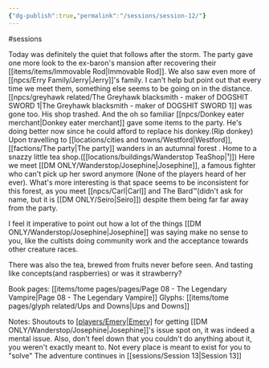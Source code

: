```yaml
---
{"dg-publish":true,"permalink":"/sessions/session-12/"}
---
```


#sessions 

Today was definitely the quiet that follows after the storm. 
The party gave one more look to the ex-baron's mansion after recovering their [[items/items/Immovable Rod\|Immovable Rod]].
We also saw even more of [[npcs/Erry Family/Jerry\|Jerry]]'s family. I can't help but point out that every time we meet them, something else seems to be going on in the distance.
[[npcs/greyhawk related/The Greyhawk blacksmith - maker of DOGSHIT SWORD 1\|The Greyhawk blacksmith - maker of DOGSHIT SWORD 1]] was gone too. His shop trashed. 
And the oh so familiar [[npcs/Donkey eater merchant\|Donkey eater merchant]] gave some items to the party. He's doing better now since he could afford to replace his donkey.(Rip donkey)
Upon travelling to [[locations/cities and towns/Westford\|Westford]], [[factions/The party\|The party]] wanders in an autumnal forest . Home to a snazzy little tea shop.([[locations/buildings/Wanderstop TeaShop\|¹]])
Here we meet [[DM ONLY/Wanderstop/Josephine\|Josephine]], a famous fighter who can't pick up her sword anymore (None of the players heard of her ever). 
What's more interesting is that space seems to be inconsistent for this forest, as you meet [[npcs/Carl\|Carl]]  and The Bard™️(didn't ask for name, but it is [[DM ONLY/Seiro\|Seiro]]) despite them being far far away from the party.

I feel it imperative to point out how a lot of the things [[DM ONLY/Wanderstop/Josephine\|Josephine]] was saying make no sense to you, like the cultists doing community work and the acceptance towards other creature races.

There was also the tea, brewed from fruits never before seen. And tasting like concepts(and raspberries) 
or was it strawberry?

Book pages: [[items/tome pages/pages/Page 08 - The Legendary Vampire\|Page 08 - The Legendary Vampire]]
Glyphs: [[items/tome pages/glyph related/Ups and Downs\|Ups and Downs]]

Notes:
Shoutouts to [[players/Emery\|Emery]](bnn) for getting [[DM ONLY/Wanderstop/Josephine\|Josephine]]'s issue spot on, it was indeed a mental issue.
Also, don't feel down that you couldn't do anything about it, you weren't exactly meant to. Not every place is meant to exist for you to "solve"
The adventure continues in [[sessions/Session 13\|Session 13]]